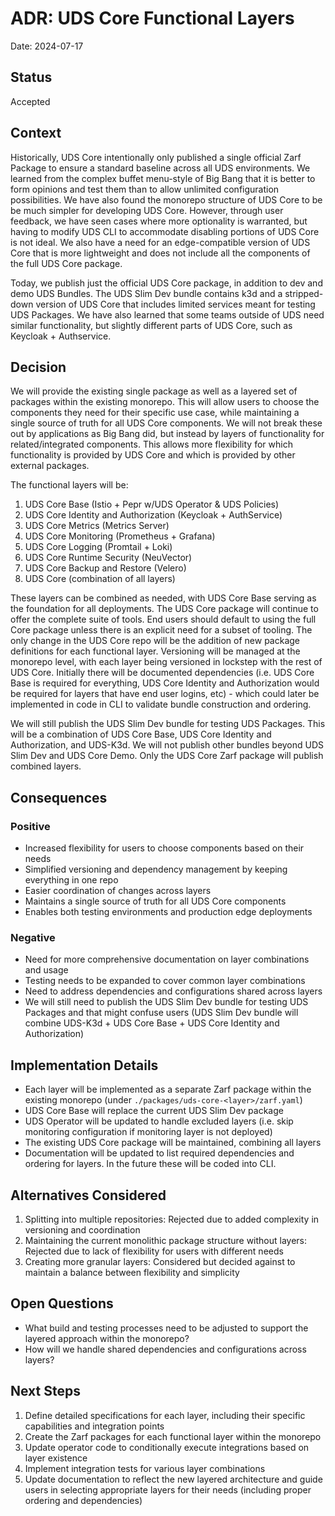 # ADR: UDS Core Functional Layers

Date: 2024-07-17

## Status

Accepted

## Context

Historically, UDS Core intentionally only published a single official Zarf Package to ensure a standard baseline across all UDS environments. We learned from the complex buffet menu-style of Big Bang that it is better to form opinions and test them than to allow unlimited configuration possibilities. We have also found the monorepo structure of UDS Core to be be much simpler for developing UDS Core. However, through user feedback, we have seen cases where more optionality is warranted, but having to modify UDS CLI to accommodate disabling portions of UDS Core is not ideal. We also have a need for an edge-compatible version of UDS Core that is more lightweight and does not include all the components of the full UDS Core package.

Today, we publish just the official UDS Core package, in addition to dev and demo UDS Bundles. The UDS Slim Dev bundle contains k3d and a stripped-down version of UDS Core that includes limited services meant for testing UDS Packages. We have also learned that some teams outside of UDS need similar functionality, but slightly different parts of UDS Core, such as Keycloak + Authservice.

## Decision

We will provide the existing single package as well as a layered set of packages within the existing monorepo. This will allow users to choose the components they need for their specific use case, while maintaining a single source of truth for all UDS Core components. We will not break these out by applications as Big Bang did, but instead by layers of functionality for related/integrated components. This allows more flexibility for which functionality is provided by UDS Core and which is provided by other external packages.

The functional layers will be:

1. UDS Core Base (Istio + Pepr w/UDS Operator & UDS Policies)
2. UDS Core Identity and Authorization (Keycloak + AuthService)
3. UDS Core Metrics (Metrics Server)
4. UDS Core Monitoring (Prometheus + Grafana)
5. UDS Core Logging (Promtail + Loki)
6. UDS Core Runtime Security (NeuVector)
7. UDS Core Backup and Restore (Velero)
8. UDS Core (combination of all layers)

These layers can be combined as needed, with UDS Core Base serving as the foundation for all deployments. The UDS Core package will continue to offer the complete suite of tools. End users should default to using the full Core package unless there is an explicit need for a subset of tooling. The only change in the UDS Core repo will be the addition of new package definitions for each functional layer. Versioning will be managed at the monorepo level, with each layer being versioned in lockstep with the rest of UDS Core. Initially there will be documented dependencies (i.e. UDS Core Base is required for everything, UDS Core Identity and Authorization would be required for layers that have end user logins, etc) - which could later be implemented in code in CLI to validate bundle construction and ordering.

We will still publish the UDS Slim Dev bundle for testing UDS Packages. This will be a combination of UDS Core Base, UDS Core Identity and Authorization, and UDS-K3d. We will not publish other bundles beyond UDS Slim Dev and UDS Core Demo. Only the UDS Core Zarf package will publish combined layers.

## Consequences

### Positive

- Increased flexibility for users to choose components based on their needs
- Simplified versioning and dependency management by keeping everything in one repo
- Easier coordination of changes across layers
- Maintains a single source of truth for all UDS Core components
- Enables both testing environments and production edge deployments

### Negative

- Need for more comprehensive documentation on layer combinations and usage
- Testing needs to be expanded to cover common layer combinations
- Need to address dependencies and configurations shared across layers
- We will still need to publish the UDS Slim Dev bundle for testing UDS Packages and that might confuse users (UDS Slim Dev bundle will combine UDS-K3d + UDS Core Base + UDS Core Identity and Authorization)

## Implementation Details

- Each layer will be implemented as a separate Zarf package within the existing monorepo (under `./packages/uds-core-<layer>/zarf.yaml`)
- UDS Core Base will replace the current UDS Slim Dev package
- UDS Operator will be updated to handle excluded layers (i.e. skip monitoring configuration if monitoring layer is not deployed)
- The existing UDS Core package will be maintained, combining all layers
- Documentation will be updated to list required dependencies and ordering for layers. In the future these will be coded into CLI.

## Alternatives Considered

1. Splitting into multiple repositories: Rejected due to added complexity in versioning and coordination
1. Maintaining the current monolithic package structure without layers: Rejected due to lack of flexibility for users with different needs
1. Creating more granular layers: Considered but decided against to maintain a balance between flexibility and simplicity

## Open Questions

- What build and testing processes need to be adjusted to support the layered approach within the monorepo?
- How will we handle shared dependencies and configurations across layers?

## Next Steps

1. Define detailed specifications for each layer, including their specific capabilities and integration points
1. Create the Zarf packages for each functional layer within the monorepo
1. Update operator code to conditionally execute integrations based on layer existence
1. Implement integration tests for various layer combinations
1. Update documentation to reflect the new layered architecture and guide users in selecting appropriate layers for their needs (including proper ordering and dependencies)
